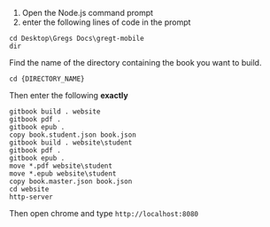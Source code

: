 1. Open the Node.js command prompt
2. enter the following lines of code in the prompt

```
cd Desktop\Gregs Docs\gregt-mobile
dir
```

Find the name of the directory containing the book you want to build.

```
cd {DIRECTORY_NAME}
```

Then enter the following **exactly**

```
gitbook build . website
gitbook pdf .
gitbook epub .
copy book.student.json book.json
gitbook build . website\student
gitbook pdf .
gitbook epub .
move *.pdf website\student
move *.epub website\student
copy book.master.json book.json
cd website
http-server
```

Then open chrome and type `http://localhost:8080`


